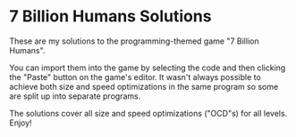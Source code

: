 # 7 Billion Humans Solutions

These are my solutions to the programming-themed game "7 Billion Humans".

You can import them into the game by selecting the code and then clicking the "Paste" button on the game's editor. It wasn't always possible to achieve both size and speed optimizations in the same program so some are split up into separate programs.

The solutions cover all size and speed optimizations ("OCD"s) for all levels. Enjoy!
